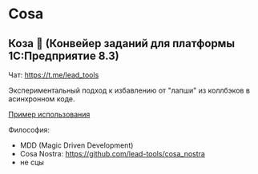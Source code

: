 # Cosa

## Коза 🤘 (Конвейер заданий для платформы 1С:Предприятие 8.3)

Чат: https://t.me/lead_tools

Экспериментальный подход к избавлению от "лапши" из коллбэков в асинхронном коде.

[Пример использования](https://github.com/tsukanov-as/goat/blob/dev/src/DataProcessors/%D0%A2%D0%B5%D1%81%D1%82/Forms/%D0%A4%D0%BE%D1%80%D0%BC%D0%B0/Ext/Form/Module.bsl)

Философия:
* MDD (Magic Driven Development)
* Cosa Nostra: https://github.com/lead-tools/cosa_nostra
* не сцы
